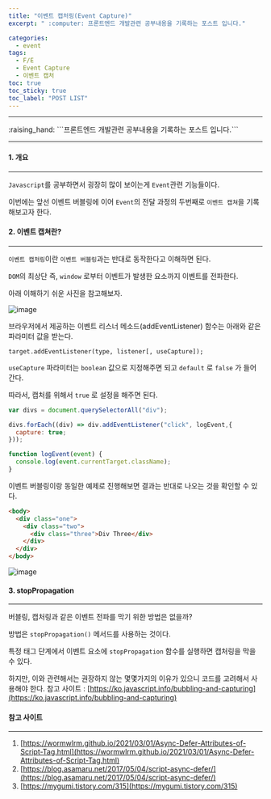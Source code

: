 ```yaml
---
title: "이벤트 캡처링(Event Capture)"
excerpt: " :computer: 프론트엔드 개발관련 공부내용을 기록하는 포스트 입니다."

categories:
  - event
tags:
  - F/E
  - Event Capture
  - 이벤트 캡처
toc: true
toc_sticky: true
toc_label: "POST LIST"
---
```


<hr>
:raising_hand:  ```프론트엔드 개발관련 공부내용을 기록하는 포스트 입니다.```
<hr>

#### 1. 개요

---

`Javascript`를 공부하면서 굉장히 많이 보이는게 `Event`관련 기능들이다.

이번에는 앞선 이벤트 버블링에 이어 `Event`의 전달 과정의 두번째로 `이벤트 캡쳐`을 기록해보고자 한다.

#### 2. 이벤트 캡쳐란?

---

`이벤트 캡처링`이란 `이벤트 버블링`과는 반대로 동작한다고 이해하면 된다.

`DOM`의 최상단 즉, `window` 로부터 이벤트가 발생한 요소까지 이벤트를 전파한다.

아래 이해하기 쉬운 사진을 참고해보자.

![image](https://user-images.githubusercontent.com/56063287/159166689-1cbc3635-8fd1-40d2-a602-dc34bd877528.png)

브라우저에서 제공하는 이벤트 리스너 메소드(addEventListener) 함수는 아래와 같은 파라미터 값을 받는다.

```
target.addEventListener(type, listener[, useCapture]);
```

`useCapture` 파라미터는 `boolean` 값으로 지정해주면 되고 `default` 로 `false` 가 들어간다.

따라서, 캡처를 위해서 `true` 로 설정을 해주면 된다.

```js
var divs = document.querySelectorAll("div");

divs.forEach((div) => div.addEventListener("click", logEvent,{
  capture: true;
}));

function logEvent(event) {
  console.log(event.currentTarget.className);
}
```

이벤트 버블링이랑 동일한 예제로 진행해보면 결과는 반대로 나오는 것을 확인할 수 있다.

```html
<body>
  <div class="one">
    <div class="two">
      <div class="three">Div Three</div>
    </div>
  </div>
</body>
```

![image](https://user-images.githubusercontent.com/56063287/159166849-e16ef1dd-cf12-4106-95f7-f66e4661b2e3.png)

#### 3. stopPropagation

---

버블링, 캡처링과 같은 이벤트 전파를 막기 위한 방법은 없을까?

방법은 `stopPropagation()` 메서드를 사용하는 것이다.

특정 태그 단계에서 이벤트 요소에 `stopPropagation` 함수를 실행하면 캡처링을 막을 수 있다.

하지만, 이와 관련해서는 권장하지 않는 몇몇가지의 이유가 있으니 코드를 고려해서 사용해야 한다.
참고 사이트 : [https://ko.javascript.info/bubbling-and-capturing](https://ko.javascript.info/bubbling-and-capturing)

#### 참고 사이트

---

1. [https://wormwlrm.github.io/2021/03/01/Async-Defer-Attributes-of-Script-Tag.html](https://wormwlrm.github.io/2021/03/01/Async-Defer-Attributes-of-Script-Tag.html)
2. [https://blog.asamaru.net/2017/05/04/script-async-defer/](https://blog.asamaru.net/2017/05/04/script-async-defer/)
3. [https://mygumi.tistory.com/315](https://mygumi.tistory.com/315)
